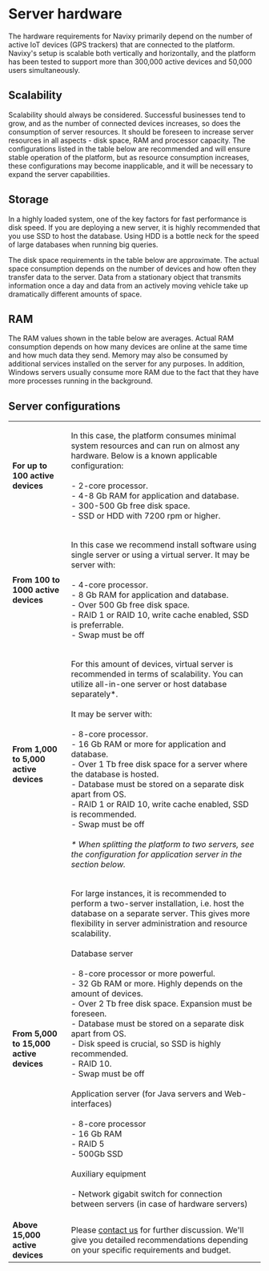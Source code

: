 # Server hardware

The hardware requirements for Navixy primarily depend on the number of active IoT devices (GPS trackers) that are connected to the platform. Navixy's setup is scalable both vertically and horizontally, and the platform has been tested to support more than 300,000 active devices and 50,000 users simultaneously.

## Scalability

﻿Scalability should always be considered. Successful businesses tend to grow, and as the number of connected devices increases, so does the consumption of server resources. It should be foreseen to increase server resources in all aspects - disk space, RAM and processor capacity. The configurations listed in the table below are recommended and will ensure stable operation of the platform, but as resource consumption increases, these configurations may become inapplicable, and it will be necessary to expand the server capabilities.

## Storage

In a highly loaded system, one of the key factors for fast performance is disk speed. If you are deploying a new server, it is highly recommended that you use SSD to host the database. Using HDD is a bottle neck for the speed of large databases when running big queries.

The disk space requirements in the table below are approximate. The actual space consumption depends on the number of devices and how often they transfer data to the server. Data from a stationary object that transmits information once a day and data from an actively moving vehicle take up dramatically different amounts of space.

## RAM

The RAM values shown in the table below are averages. Actual RAM consumption depends on how many devices are online at the same time and how much data they send. Memory may also be consumed by additional services installed on the server for any purposes. In addition, Windows servers usually consume more RAM due to the fact that they have more processes running in the background.

## Server configurations

|                                         |                                                                                                                                                                                                                                                                                                                                                                                                                                                                                                                                                                                                                                                                                                                                                                                                                                           |
| --------------------------------------- | ----------------------------------------------------------------------------------------------------------------------------------------------------------------------------------------------------------------------------------------------------------------------------------------------------------------------------------------------------------------------------------------------------------------------------------------------------------------------------------------------------------------------------------------------------------------------------------------------------------------------------------------------------------------------------------------------------------------------------------------------------------------------------------------------------------------------------------------- |
| **For up to 100 active devices**        | <p>In this case, the platform consumes minimal system resources and can run on almost any hardware. Below is a known applicable configuration:<br><br>- 2-core processor.<br>- 4-8 Gb RAM for application and database.<br>- 300-500 Gb free disk space.<br>- SSD or HDD with 7200 rpm or higher.</p>                                                                                                                                                                                                                                                                                                                                                                                                                                                                                                                                     |
| **From 100 to 1000 active devices**     | <p>In this case we recommend install software using single server or using a virtual server. It may be server with:<br><br>- 4-core processor.<br>- 8 Gb RAM for application and database.<br>- Over 500 Gb free disk space.<br>- RAID 1 or RAID 10, write cache enabled, SSD is preferrable.<br>- Swap must be off</p>                                                                                                                                                                                                                                                                                                                                                                                                                                                                                                                   |
| **From 1,000 to 5,000 active devices**  | <p>For this amount of devices, virtual server is recommended in terms of scalability. You can utilize all-in-one server or host database separately*.<br><br>It may be server with:<br><br>- 8-core processor.<br>- 16 Gb RAM or more for application and database.<br>- Over 1 Tb free disk space for a server where the database is hosted.<br>- Database must be stored on a separate disk apart from OS.<br>- RAID 1 or RAID 10, write cache enabled, SSD is recommended.<br>- Swap must be off<br><br><em>* When splitting the platform to two servers, see the configuration for application server in the section below.</em></p>                                                                                                                                                                                                  |
| **From 5,000 to 15,000 active devices** | <p>For large instances, it is recommended to perform a two-server installation, i.e. host the database on a separate server. This gives more flexibility in server administration and resource scalability.<br><br>Database server<br><br>- 8-core processor or more powerful.<br>- 32 Gb RAM or more. Highly depends on the amount of devices.<br>- Over 2 Tb free disk space. Expansion must be foreseen.<br>- Database must be stored on a separate disk apart from OS.<br>- Disk speed is crucial, so SSD is highly recommended.<br>- RAID 10.<br>- Swap must be off<br><br>Application server (for Java servers and Web-interfaces)<br><br>- 8-core processor<br>- 16 Gb RAM<br>- RAID 5<br>- 500Gb SSD<br><br>Auxiliary equipment<br><br>-  Network gigabit switch for connection between servers (in case of hardware servers)</p> |
| **Above 15,000 active devices**         | Please [contact us](https://www.navixy.com/contact/) for further discussion. We'll give you detailed recommendations depending on your specific requirements and budget.                                                                                                                                                                                                                                                                                                                                                                                                                                                                                                                                                                                                                                                                  |
